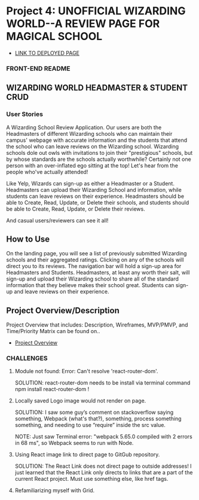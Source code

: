# Project 4: UNOFFICIAL WIZARDING WORLD--A REVIEW PAGE FOR MAGICAL SCHOOL

- [LINK TO DEPLOYED PAGE](https://projaymmer.github.io/wizarding-client/)

### FRONT-END README

## WIZARDING WORLD HEADMASTER & STUDENT CRUD

### User Stories

A Wizarding School Review Application. Our users are both the Headmasters of different Wizarding schools who can maintain their campus' webpage with accurate information and the students that attend the school who can leave reviews on the Wizarding school. Wizarding schools dole out owls with invitations to join their "prestigious" schools, but by whose standards are the schools actually worthwhile? Certainly not one person with an over-inflated ego sitting at the top! Let's hear from the people who've actually attended!

Like Yelp, Wizards can sign-up as either a Headmaster or a Student. Headmasters can upload their Wizarding School and information, while students can leave reviews on their experience. Headmasters should be able to Create, Read, Update, or Delete their schools, and students should be able to Create, Read, Update, or Delete their reviews.

And casual users/reviewers can see it all!

## How to Use

On the landing page, you will see a list of previously submitted Wizarding schools and their aggregated ratings. Clicking on any of the schools will direct you to its reviews. The navigation bar will hold a sign-up area for Headmasters and Students. Headmasters, at least any worth their salt, will sign-up and upload their Wizarding school to share all of the standard information that they believe makes their school great. Students can sign-up and leave reviews on their experience.

## Project Overview/Description

Project Overview that includes: Description, Wireframes, MVP/PMVP, and Time/Priority Matrix can be found on..

- [Project Overview](planning/project-worksheet.md)

### CHALLENGES

1. Module not found: Error: Can't resolve 'react-router-dom'.

   SOLUTION: react-router-dom needs to be install via terminal command npm install react-router-dom !

2. Locally saved Logo image would not render on page.

   SOLUTION: I saw some guy’s comment on stackoverflow saying something, Webpack (what's that?), something, process something something, and needing to use “require” inside the src value.

   NOTE: Just saw Terminal error: "webpack 5.65.0 compiled with 2 errors in 68 ms", so Webpack seems to run with Node.

3. Using React image link to direct page to GitGub repository.

   SOLUTION: The React Link does not direct page to outside addresses! I just learned that the React Link only directs to links that are a part of the current React project. Must use something else, like href tags.

4. Refamiliarizing myself with Grid.
